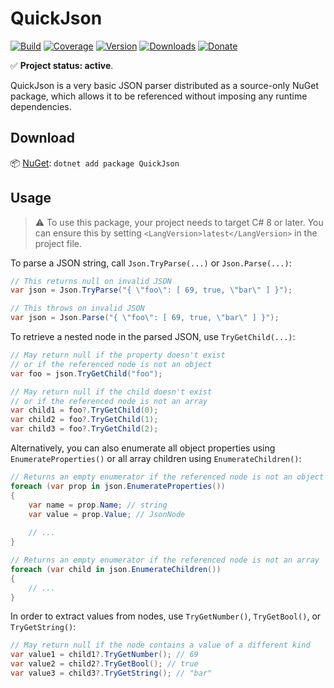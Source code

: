 # QuickJson

[![Build](https://github.com/Tyrrrz/QuickJson/workflows/CI/badge.svg?branch=master)](https://github.com/Tyrrrz/QuickJson/actions)
[![Coverage](https://codecov.io/gh/Tyrrrz/QuickJson/branch/master/graph/badge.svg)](https://codecov.io/gh/Tyrrrz/QuickJson)
[![Version](https://img.shields.io/nuget/v/QuickJson.svg)](https://nuget.org/packages/QuickJson)
[![Downloads](https://img.shields.io/nuget/dt/QuickJson.svg)](https://nuget.org/packages/QuickJson)
[![Donate](https://img.shields.io/badge/donate-$$$-purple.svg)](https://tyrrrz.me/donate)

✅ **Project status: active**.

QuickJson is a very basic JSON parser distributed as a source-only NuGet package, which allows it to be referenced without imposing any runtime dependencies.

## Download

📦 [NuGet](https://nuget.org/packages/QuickJson): `dotnet add package QuickJson`

## Usage

> ⚠ To use this package, your project needs to target C# 8 or later.
You can ensure this by setting `<LangVersion>latest</LangVersion>` in the project file.

To parse a JSON string, call `Json.TryParse(...)` or `Json.Parse(...)`:

```csharp
// This returns null on invalid JSON
var json = Json.TryParse("{ \"foo\": [ 69, true, \"bar\" ] }");

// This throws on invalid JSON
var json = Json.Parse("{ \"foo\": [ 69, true, \"bar\" ] }");
```

To retrieve a nested node in the parsed JSON, use `TryGetChild(...)`:

```csharp
// May return null if the property doesn't exist
// or if the referenced node is not an object
var foo = json.TryGetChild("foo");

// May return null if the child doesn't exist
// or if the referenced node is not an array
var child1 = foo?.TryGetChild(0);
var child2 = foo?.TryGetChild(1);
var child3 = foo?.TryGetChild(2);
```

Alternatively, you can also enumerate all object properties using `EnumerateProperties()` or all array children using `EnumerateChildren()`:

```csharp
// Returns an empty enumerator if the referenced node is not an object
foreach (var prop in json.EnumerateProperties())
{
    var name = prop.Name; // string
    var value = prop.Value; // JsonNode
    
    // ...
}

// Returns an empty enumerator if the referenced node is not an array
foreach (var child in json.EnumerateChildren())
{
    // ...
}
```

In order to extract values from nodes, use `TryGetNumber()`, `TryGetBool()`, or `TryGetString()`:

```csharp
// May return null if the node contains a value of a different kind
var value1 = child1?.TryGetNumber(); // 69
var value2 = child2?.TryGetBool(); // true
var value3 = child3?.TryGetString(); // "bar"
```